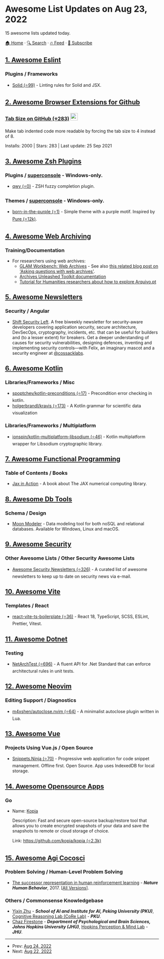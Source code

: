 # Awesome List Updates on Aug 23, 2022

15 awesome lists updated today.

[🏠 Home](/README.md) · [🔍 Search](https://www.trackawesomelist.com/search/) · [🔥 Feed](https://www.trackawesomelist.com/rss.xml) · [📮 Subscribe](https://trackawesomelist.us17.list-manage.com/subscribe?u=d2f0117aa829c83a63ec63c2f&id=36a103854c)



## [1. Awesome Eslint](/content/dustinspecker/awesome-eslint/README.md)

### Plugins / Frameworks

*   [Solid (⭐99)](https://github.com/joshwilsonvu/eslint-plugin-solid) - Linting rules for Solid and JSX.

## [2. Awesome Browser Extensions for Github](/content/stefanbuck/awesome-browser-extensions-for-github/README.md)

### [Tab Size on GitHub (⭐283)](https://github.com/sindresorhus/tab-size-on-github) <a href="https://chrome.google.com/webstore/detail/tab-size-on-github/ofjbgncegkdemndciafljngjbdpfmbkn"><img src="https://raw.githubusercontent.com/alrra/browser-logos/master/src/chrome/chrome_48x48.png" width="24" /></a>

Make tab indented code more readable by forcing the tab size to 4 instead of 8.

Installs: 2000 | Stars: 283 | Last update: 25 Sep 2021

## [3. Awesome Zsh Plugins](/content/unixorn/awesome-zsh-plugins/README.md)

### Plugins / [superconsole](https://github.com/alexchmykhalo/superconsole)   \- Windows-only.

*   [qwy (⭐0)](https://github.com/Ryooooooga/qwy) - ZSH fuzzy completion plugin.

### Themes / [superconsole](https://github.com/alexchmykhalo/superconsole)   \- Windows-only.

*   [born-in-the-purple (⭐1)](https://github.com/LeonardMH/born-in-the-purple) - Simple theme with a purple motif. Inspired by [Pure (⭐12k)](https://github.com/sindresorhus/pure).

## [4. Awesome Web Archiving](/content/iipc/awesome-web-archiving/README.md)

### Training/Documentation

*   For researchers using web archives:
    *   [GLAM Workbench: Web Archives](https://glam-workbench.github.io/web-archives/) - See also [this related blog post on 'Asking questions with web archives'](https://netpreserveblog.wordpress.com/2020/05/28/asking-questions-with-web-archives/).
    *   [Archives Unleashed Toolkit documentation](https://aut.docs.archivesunleashed.org/)
    *   [Tutorial for Humanities researchers about how to explore Arquivo.pt](https://sobre.arquivo.pt/en/tutorial-for-humanities-researchers-about-how-to-use-arquivo-pt/)

## [5. Awesome Newsletters](/content/zudochkin/awesome-newsletters/README.md)

### Security / Angular

*   [Shift Security Left](https://shift-security-left.curated.co/). A free biweekly newsletter for security-aware developers covering application security, secure architecture, DevSecOps, cryptography, incidents, etc. that can be useful for builders and (to a lesser extent) for breakers. Get a deeper understanding of causes for security vulnerabilities, designing defences, inventing and implementing security controls—with Felix, an imaginary mascot and a security engineer at [@cossacklabs](https://twitter.com/cossacklabs).

## [6. Awesome Kotlin](/content/KotlinBy/awesome-kotlin/README.md)

### Libraries/Frameworks / Misc

*   [spoptchev/kotlin-preconditions (⭐17)](https://github.com/spoptchev/kotlin-preconditions) - Precondition error checking in kotlin.
*   [holgerbrandl/kravis (⭐173)](https://github.com/holgerbrandl/kravis) - A Kotlin grammar for scientific data visualization

### Libraries/Frameworks / Multiplatform

*   [ionspin/kotlin-multiplatform-libsodium (⭐46)](https://github.com/ionspin/kotlin-multiplatform-libsodium) - Kotlin multiplatform wrapper for Libsodium cryptographic library.

## [7. Awesome Functional Programming](/content/lucasviola/awesome-functional-programming/README.md)

### Table of Contents / Books

*   [Jax in Action](https://www.manning.com/books/jax-in-action) - A book about The JAX numerical computing library.

## [8. Awesome Db Tools](/content/mgramin/awesome-db-tools/README.md)

### Schema / Design

*   [Moon Modeler](https://www.datensen.com) - Data modeling tool for both noSQL and relational databases. Available for Windows, Linux and macOS.

## [9. Awesome Security](/content/sbilly/awesome-security/README.md)

### Other Awesome Lists / Other Security Awesome Lists

*   [Awesome Security Newsletters (⭐326)](https://github.com/TalEliyahu/awesome-security-newsletters) - A curated list of awesome newsletters to keep up to date on security news via e-mail.

## [10. Awesome Vite](/content/vitejs/awesome-vite/README.md)

### Templates / React

*   [react-vite-ts-boilerplate (⭐36)](https://github.com/choisohyun/react-vite-ts-boilerplate) - React 18, TypeScript, SCSS, ESLint, Prettier, Vitest.

## [11. Awesome Dotnet](/content/quozd/awesome-dotnet/README.md)

### Testing

*   [NetArchTest (⭐696)](https://github.com/BenMorris/NetArchTest) - A fluent API for .Net Standard that can enforce architectural rules in unit tests.

## [12. Awesome Neovim](/content/rockerBOO/awesome-neovim/README.md)

### Editing Support / Diagnostics

*   [m4xshen/autoclose.nvim (⭐64)](https://github.com/m4xshen/autoclose.nvim) - A minimalist autoclose plugin written in Lua.

## [13. Awesome Vue](/content/vuejs/awesome-vue/README.md)

### Projects Using Vue.js / Open Source

*   [Snippets.Ninja (⭐70)](https://github.com/dd3v/snippets.ninja) - Progressive web application for code snippet management. Offline first. Open Source. App uses IndexedDB for local storage.

## [14. Awesome Opensource Apps](/content/unicodeveloper/awesome-opensource-apps/README.md)

### Go

- Name: [Kopia](https://kopia.io/)

  Description: Fast and secure open-source backup/restore tool that allows you to create encrypted snapshots of your data and save the snapshots to remote or cloud storage of choice.

  Link: [https://github.com/kopia/kopia (⭐2.3k)](https://github.com/kopia/kopia)



## [15. Awesome Agi Cocosci](/content/YuzheSHI/awesome-agi-cocosci/README.md)

### Problem Solving / Human-Level Problem Solving

*   [The successor representation in human reinforcement learning](https://gershmanlab.com/pubs/Momennejad17.pdf) - ***Nature Human Behavior***, 2017. \[[All Versions](https://scholar.google.com/scholar?cluster=7317529612823134939\&hl=en\&as_sdt=0,5)].

### Others / Commonsense Knowledgebase

*   [Yixin Zhu](https://yzhu.io/) - ***School of AI and Institute for AI, Peking University (PKU)***, [Cognitive Reasoning Lab (CoRe Lab)](https://pku.ai/) - ***PKU***.
*   [Chaz Firestone](https://perception.jhu.edu/chaz/) - ***Department of Psychological and Brain Sciences, Johns Hopkins University (JHU)***, [Hopkins Perception & Mind Lab](https://perception.jhu.edu/) - ***JHU***.

---

- Prev: [Aug 24, 2022](/content/2022/08/24/README.md)
- Next: [Aug 22, 2022](/content/2022/08/22/README.md)